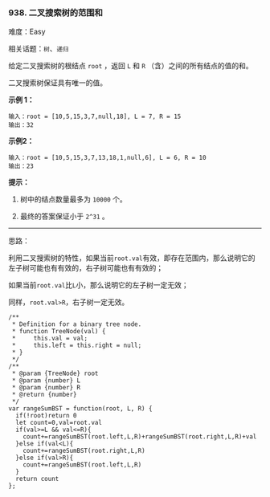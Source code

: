### 938. 二叉搜索树的范围和

难度：Easy

相关话题：`树`、`递归`

给定二叉搜索树的根结点 `root` ，返回  `L`  和  `R` （含）之间的所有结点的值的和。



二叉搜索树保证具有唯一的值。







**示例 1：** 



```
输入：root = [10,5,15,3,7,null,18], L = 7, R = 15
输出：32
```


**示例2：** 



```
输入：root = [10,5,15,3,7,13,18,1,null,6], L = 6, R = 10
输出：23
```






**提示：** 




1. 树中的结点数量最多为 `10000` 个。

2. 最终的答案保证小于 `2^31` 。






-----

思路：

利用二叉搜索树的特性，如果当前`root.val`有效，即存在范围内，那么说明它的左子树可能也有有效的，右子树可能也有有效的；

如果当前`root.val`比`L`小，那么说明它的左子树一定无效；

同样，`root.val>R`，右子树一定无效。

```
/**
 * Definition for a binary tree node.
 * function TreeNode(val) {
 *     this.val = val;
 *     this.left = this.right = null;
 * }
 */
/**
 * @param {TreeNode} root
 * @param {number} L
 * @param {number} R
 * @return {number}
 */
var rangeSumBST = function(root, L, R) {
  if(!root)return 0
  let count=0,val=root.val
  if(val>=L && val<=R){
    count+=rangeSumBST(root.left,L,R)+rangeSumBST(root.right,L,R)+val
  }else if(val<L){
    count+=rangeSumBST(root.right,L,R)
  }else if(val>R){
    count+=rangeSumBST(root.left,L,R)
  }
  return count
};
```

